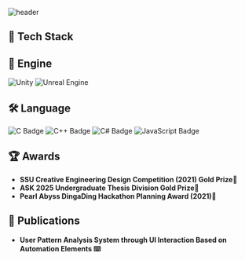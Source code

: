 
<!--Header-->
![header](https://capsule-render.vercel.app/api?type=waving&color=gradient&height=300&section=header&text=Keep%20Going🏃)



<!--Body-->
## 🧱 Tech Stack

## 🚀 Engine
<!--untiy-->
![Unity](https://img.shields.io/badge/Unity-202A38?style=flat-square&logo=unity&logoColor=white)
![Unreal Engine](https://img.shields.io/badge/Unreal%20Engine-0078F0?style=flat-square&logo=unreal-engine&logoColor=white)

## 🛠️ Language
<img src="https://img.shields.io/badge/C-A8B9CC?style=flat-square&logo=c&logoColor=black" alt="C Badge" /> <img src="https://img.shields.io/badge/C%2B%2B-00599C?style=flat-square&logo=c%2B%2B&logoColor=white" alt="C++ Badge" />
<img src="https://img.shields.io/badge/C%23-239120?style=flat-square&logo=c-sharp&logoColor=white" alt="C# Badge" />
<img src="https://img.shields.io/badge/JavaScript-F7DF1E?style=flat-square&logo=javascript&logoColor=black" alt="JavaScript Badge" />

## 🏆 Awards
*  **SSU Creative Engineering Design Competition (2021) Gold Prize🥇**
*  **ASK 2025 Undergraduate Thesis Division Gold Prize🥇**
*  **Pearl Abyss DingaDing Hackathon Planning Award (2021)🌟**

## 📄 Publications
* **User Pattern Analysis System through UI Interaction Based on Automation Elements ⌨️**
